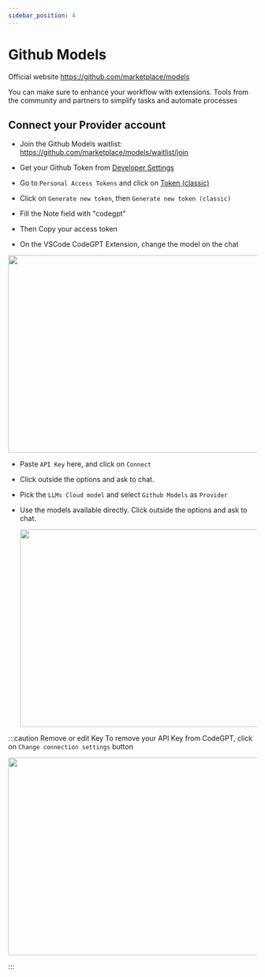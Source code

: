 ```yaml
---
sidebar_position: 4
---
```

# Github Models

Official website https://github.com/marketplace/models

You can make sure to enhance your workflow with extensions.
Tools from the community and partners to simplify tasks and automate processes

## Connect your Provider account

- Join the Github Models waitlist: https://github.com/marketplace/models/waitlist/join
- Get your Github Token from [Developer Settings](https://github.com/settings/apps)
- Go to `Personal Access Tokens` and click on [Token (classic)](https://github.com/settings/tokens)
- Click on `Generate new token`, then `Generate new token (classic)`
- Fill the Note field with "codegpt"
- Then Copy your access token
   
- On the VSCode CodeGPT Extension, change the model on the chat

<p align="center"><img width="550" height="400" src="https://github.com/user-attachments/assets/0a6791c5-bdf1-4410-a77a-4e9083993b7a"/></p>

- Paste `API Key` here, and click on `Connect`
- Click outside the options and ask to chat.
- Pick the `LLMs Cloud model` and select `Github Models` as `Provider`
- Use the models available directly. Click outside the options and ask to chat.

  <p align="center"><img width="550" height="400" src="https://github.com/user-attachments/assets/9d12c9d3-9cc8-47ec-8708-8e35b4a214a2"/></p>

:::caution Remove or edit Key
To remove your API Key from CodeGPT, click on `Change connection settings` button
 <p align="center"><img width="550" height="400" src="https://github.com/user-attachments/assets/80c61868-3a7a-4972-bd46-c2540604a5d6"/></p>
:::





